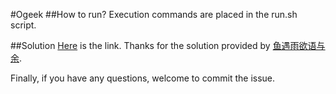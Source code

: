 #Ogeek
##How to run?
Execution commands are placed in the run.sh script.

##Solution
[Here](https://zhuanlan.zhihu.com/p/51422621) is the link.
Thanks for the solution provided by [鱼遇雨欲语与余](https://www.zhihu.com/people/wang-he-13-93/activities).

Finally, if you have any questions, welcome to commit the issue.